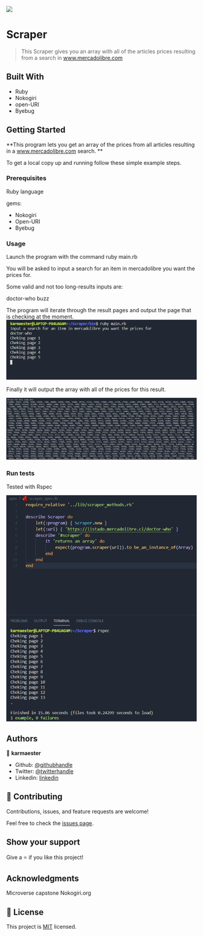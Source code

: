 ![](https://img.shields.io/badge/Microverse-blueviolet)

# Scraper

> This Scraper gives you an array with all of the articles prices resulting from a search in www.mercadolibre.com

## Built With

- Ruby
- Nokogiri
- open-URI
- Byebug

## Getting Started

**This program lets you get an array of the prices from all articles resulting in a www.mercadolibre.com search. **


To get a local copy up and running follow these simple example steps.

### Prerequisites

Ruby language

gems:

- Nokogiri
- Open-URI
- Byebug

### Usage

Launch the program with the command ruby main.rb

You will be asked to input a search for an item in mercadolibre you want the prices for.

Some valid and not too long-results inputs are:

 doctor-who
 buzz

The program will iterate through the result pages and output the page that is checking at the moment.
![screenshot](./run1.png)

Finally it will output the array with all of the prices for this result.

![screenshot](./run2.png)

### Run tests

Tested with Rspec

![screenshot](./test.png)


## Authors

👤 **karmaester**

- Github: [@githubhandle](https://github.com/karmaester)
- Twitter: [@twitterhandle](https://twitter.com/karmaendlich)
- Linkedin: [linkedin](https://www.linkedin.com/in/khristian-rojas/)

## 🤝 Contributing

Contributions, issues, and feature requests are welcome!

Feel free to check the [issues page](https://github.com/karmaester/Scraper/issues).

## Show your support

Give a ⭐️ if you like this project!

## Acknowledgments

Microverse capstone
Nokogiri.org

## 📝 License

This project is [MIT](https://github.com/karmaester/Scraper/blob/development/LICENSE) licensed.
